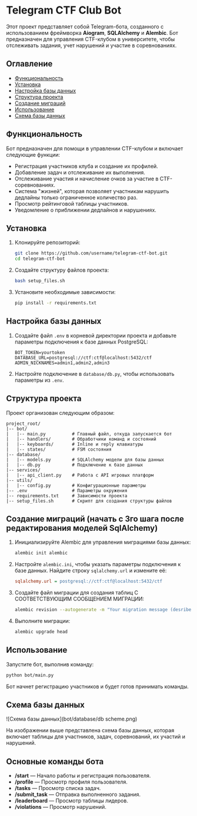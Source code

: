 # Telegram CTF Club Bot

Этот проект представляет собой Telegram-бота, созданного с использованием фреймворка **Aiogram**, **SQLAlchemy** и **Alembic**. Бот предназначен для управления CTF-клубом в университете, чтобы отслеживать задания, учет нарушений и участие в соревнованиях.

## Оглавление
- [Функциональность](#функциональность)
- [Установка](#установка)
- [Настройка базы данных](#настройка-базы-данных)
- [Структура проекта](#структура-проекта)
- [Создание миграций](#создание-миграций)
- [Использование](#использование)
- [Схема базы данных](#схема-базы-данных)

## Функциональность
Бот предназначен для помощи в управлении CTF-клубом и включает следующие функции:
- Регистрация участников клуба и создание их профилей.
- Добавление задач и отслеживание их выполнения.
- Отслеживание участия и начисление очков за участие в CTF-соревнованиях.
- Система "жизней", которая позволяет участникам нарушить дедлайны только ограниченное количество раз.
- Просмотр рейтинговой таблицы участников.
- Уведомление о приближении дедлайнов и нарушениях.

## Установка
1. Клонируйте репозиторий:
   ```bash
   git clone https://github.com/username/telegram-ctf-bot.git
   cd telegram-ctf-bot
   ```

2. Создайте структуру файлов проекта:
   ```bash
   bash setup_files.sh
   ```

3. Установите необходимые зависимости:
   ```bash
   pip install -r requirements.txt
   ```

## Настройка базы данных
1. Создайте файл `.env` в корневой директории проекта и добавьте параметры подключения к базе данных PostgreSQL:
   ```
   BOT_TOKEN=yourtoken
   DATABASE_URL=postgresql://ctf:ctf@localhost:5432/ctf
   ADMIN_NICKNAMES=admin1,admin2,admin3
   ```

2. Настройте подключение в `database/db.py`, чтобы использовать параметры из `.env`.

## Структура проекта
Проект организован следующим образом:
```
project_root/
|-- bot/
|   |-- main.py          # Главный файл, откуда запускается бот
|   |-- handlers/        # Обработчики команд и состояний
|   |-- keyboards/       # Inline и reply клавиатуры
|   |-- states/          # FSM состояния
|-- database/
|   |-- models.py        # SQLAlchemy модели для базы данных
|   |-- db.py            # Подключение к базе данных
|-- services/
|   |-- api_client.py    # Работа с API игровых платформ
|-- utils/
|   |-- config.py        # Конфигурационные параметры
|-- .env                 # Параметры окружения
|-- requirements.txt     # Зависимости проекта
|-- setup_files.sh       # Скрипт для создания структуры файлов
```

## Создание миграций (начать с 3го шага после редактирования моделей SqlAlchemy)
1. Инициализируйте Alembic для управления миграциями базы данных:
   ```bash
   alembic init alembic
   ```

2. Настройте `alembic.ini`, чтобы указать параметры подключения к базе данных. Найдите строку `sqlalchemy.url` и измените её:
   ```ini
   sqlalchemy.url = postgresql://ctf:ctf@localhost:5432/ctf
   ```

3. Создайте файл миграции для создания таблиц С СООТВЕТСТВУЮЩИМ СООБЩЕНИЕМ МИГРАЦИИ:
   ```bash
   alembic revision --autogenerate -m "Your migration message (desribe what you change in models)"
   ```

4. Выполните миграции:
   ```bash
   alembic upgrade head
   ```

## Использование
Запустите бот, выполнив команду:
```bash
python bot/main.py
```
Бот начнет регистрацию участников и будет готов принимать команды.

## Схема базы данных

![Схема базы данных](bot/database/db scheme.png)

На изображении выше представлена схема базы данных, которая включает таблицы для участников, задач, соревнований, их участий и нарушений.

## Основные команды бота
- **/start** — Начало работы и регистрация пользователя.
- **/profile** — Просмотр профиля пользователя.
- **/tasks** — Просмотр списка задач.
- **/submit_task** — Отправка выполненного задания.
- **/leaderboard** — Просмотр таблицы лидеров.
- **/violations** — Просмотр нарушений.

